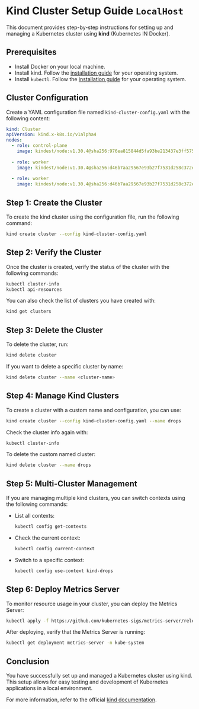 # Kind Cluster Setup Guide `LocalHost`

This document provides step-by-step instructions for setting up and managing a Kubernetes cluster using **kind** (Kubernetes IN Docker).

## Prerequisites

- Install Docker on your local machine.
- Install kind. Follow the [installation guide](https://kind.sigs.k8s.io/docs/user/quick-start/#installation) for your operating system.
- Install `kubectl`. Follow the [installation guide](https://kubernetes.io/docs/tasks/tools/install-kubectl/) for your operating system.

## Cluster Configuration

Create a YAML configuration file named `kind-cluster-config.yaml` with the following content:

```yaml
kind: Cluster
apiVersion: kind.x-k8s.io/v1alpha4
nodes:
  - role: control-plane
    image: kindest/node:v1.30.4@sha256:976ea815844d5fa93be213437e3ff5754cd599b040946b5cca43ca45c2047114
  
  - role: worker
    image: kindest/node:v1.30.4@sha256:d46b7aa29567e93b27f7531d258c372e829d7224b25e3fc6ffdefed12476d3aa
  
  - role: worker
    image: kindest/node:v1.30.4@sha256:d46b7aa29567e93b27f7531d258c372e829d7224b25e3fc6ffdefed12476d3aa
```

## Step 1: Create the Cluster

To create the kind cluster using the configuration file, run the following command:

```bash
kind create cluster --config kind-cluster-config.yaml
```

## Step 2: Verify the Cluster

Once the cluster is created, verify the status of the cluster with the following commands:

```bash
kubectl cluster-info
kubectl api-resources
```

You can also check the list of clusters you have created with:

```bash
kind get clusters
```

## Step 3: Delete the Cluster

To delete the cluster, run:

```bash
kind delete cluster
```

If you want to delete a specific cluster by name:

```bash
kind delete cluster --name <cluster-name>
```

## Step 4: Manage Kind Clusters

To create a cluster with a custom name and configuration, you can use:

```bash
kind create cluster --config kind-cluster-config.yaml --name drops
```

Check the cluster info again with:

```bash
kubectl cluster-info
```

To delete the custom named cluster:

```bash
kind delete cluster --name drops
```

## Step 5: Multi-Cluster Management

If you are managing multiple kind clusters, you can switch contexts using the following commands:

- List all contexts:

  ```bash
  kubectl config get-contexts
  ```

- Check the current context:

  ```bash
  kubectl config current-context
  ```

- Switch to a specific context:

  ```bash
  kubectl config use-context kind-drops
  ```

## Step 6: Deploy Metrics Server

To monitor resource usage in your cluster, you can deploy the Metrics Server:

```bash
kubectl apply -f https://github.com/kubernetes-sigs/metrics-server/releases/latest/download/components.yaml
```

After deploying, verify that the Metrics Server is running:

```bash
kubectl get deployment metrics-server -n kube-system
```

## Conclusion

You have successfully set up and managed a Kubernetes cluster using kind. This setup allows for easy testing and development of Kubernetes applications in a local environment.

For more information, refer to the official [kind documentation](https://kind.sigs.k8s.io/docs/).
